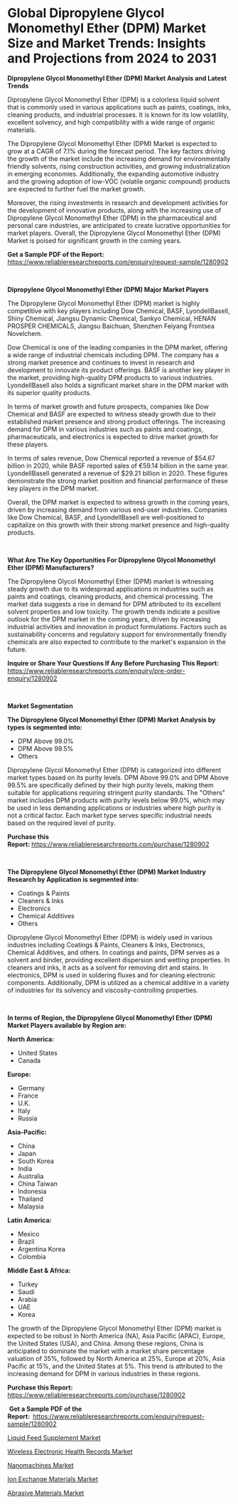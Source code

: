 <p><h1>Global Dipropylene Glycol Monomethyl Ether (DPM) Market Size and Market Trends: Insights and Projections from 2024 to 2031</h1></p><p><strong>Dipropylene Glycol Monomethyl Ether (DPM) Market Analysis and Latest Trends</strong></p>
<p><p>Dipropylene Glycol Monomethyl Ether (DPM) is a colorless liquid solvent that is commonly used in various applications such as paints, coatings, inks, cleaning products, and industrial processes. It is known for its low volatility, excellent solvency, and high compatibility with a wide range of organic materials.</p><p>The Dipropylene Glycol Monomethyl Ether (DPM) Market is expected to grow at a CAGR of 7.1% during the forecast period. The key factors driving the growth of the market include the increasing demand for environmentally friendly solvents, rising construction activities, and growing industrialization in emerging economies. Additionally, the expanding automotive industry and the growing adoption of low-VOC (volatile organic compound) products are expected to further fuel the market growth.</p><p>Moreover, the rising investments in research and development activities for the development of innovative products, along with the increasing use of Dipropylene Glycol Monomethyl Ether (DPM) in the pharmaceutical and personal care industries, are anticipated to create lucrative opportunities for market players. Overall, the Dipropylene Glycol Monomethyl Ether (DPM) Market is poised for significant growth in the coming years.</p></p>
<p><strong>Get a Sample PDF of the Report:&nbsp;</strong> <a href="https://www.reliableresearchreports.com/enquiry/request-sample/1280902">https://www.reliableresearchreports.com/enquiry/request-sample/1280902</a></p>
<p>&nbsp;</p>
<p><strong>Dipropylene Glycol Monomethyl Ether (DPM) Major Market Players</strong></p>
<p><p>The Dipropylene Glycol Monomethyl Ether (DPM) market is highly competitive with key players including Dow Chemical, BASF, LyondellBasell, Shiny Chemical, Jiangsu Dynamic Chemical, Sankyo Chemical, HENAN PROSPER CHEMICALS, Jiangsu Baichuan, Shenzhen Feiyang Frontsea Novelchem. </p><p>Dow Chemical is one of the leading companies in the DPM market, offering a wide range of industrial chemicals including DPM. The company has a strong market presence and continues to invest in research and development to innovate its product offerings. BASF is another key player in the market, providing high-quality DPM products to various industries. LyondellBasell also holds a significant market share in the DPM market with its superior quality products.</p><p>In terms of market growth and future prospects, companies like Dow Chemical and BASF are expected to witness steady growth due to their established market presence and strong product offerings. The increasing demand for DPM in various industries such as paints and coatings, pharmaceuticals, and electronics is expected to drive market growth for these players.</p><p>In terms of sales revenue, Dow Chemical reported a revenue of $54.67 billion in 2020, while BASF reported sales of €59.14 billion in the same year. LyondellBasell generated a revenue of $29.21 billion in 2020. These figures demonstrate the strong market position and financial performance of these key players in the DPM market.</p><p>Overall, the DPM market is expected to witness growth in the coming years, driven by increasing demand from various end-user industries. Companies like Dow Chemical, BASF, and LyondellBasell are well-positioned to capitalize on this growth with their strong market presence and high-quality products.</p></p>
<p>&nbsp;</p>
<p><strong>What Are The Key Opportunities For Dipropylene Glycol Monomethyl Ether (DPM) Manufacturers?</strong></p>
<p><p>The Dipropylene Glycol Monomethyl Ether (DPM) market is witnessing steady growth due to its widespread applications in industries such as paints and coatings, cleaning products, and chemical processing. The market data suggests a rise in demand for DPM attributed to its excellent solvent properties and low toxicity. The growth trends indicate a positive outlook for the DPM market in the coming years, driven by increasing industrial activities and innovation in product formulations. Factors such as sustainability concerns and regulatory support for environmentally friendly chemicals are also expected to contribute to the market's expansion in the future.</p></p>
<p><strong>Inquire or Share Your Questions If Any Before Purchasing This Report:</strong> <a href="https://www.reliableresearchreports.com/enquiry/pre-order-enquiry/1280902">https://www.reliableresearchreports.com/enquiry/pre-order-enquiry/1280902</a></p>
<p>&nbsp;</p>
<p><strong>Market Segmentation</strong></p>
<p><strong>The Dipropylene Glycol Monomethyl Ether (DPM) Market Analysis by types is segmented into:</strong></p>
<p><ul><li>DPM Above 99.0%</li><li>DPM Above 99.5%</li><li>Others</li></ul></p>
<p><p>Dipropylene Glycol Monomethyl Ether (DPM) is categorized into different market types based on its purity levels. DPM Above 99.0% and DPM Above 99.5% are specifically defined by their high purity levels, making them suitable for applications requiring stringent purity standards. The "Others" market includes DPM products with purity levels below 99.0%, which may be used in less demanding applications or industries where high purity is not a critical factor. Each market type serves specific industrial needs based on the required level of purity.</p></p>
<p><strong>Purchase this Report:&nbsp;</strong><a href="https://www.reliableresearchreports.com/purchase/1280902">https://www.reliableresearchreports.com/purchase/1280902</a></p>
<p>&nbsp;</p>
<p><strong>The Dipropylene Glycol Monomethyl Ether (DPM) Market Industry Research by Application is segmented into:</strong></p>
<p><ul><li>Coatings & Paints</li><li>Cleaners & Inks</li><li>Electronics</li><li>Chemical Additives</li><li>Others</li></ul></p>
<p><p>Dipropylene Glycol Monomethyl Ether (DPM) is widely used in various industries including Coatings & Paints, Cleaners & Inks, Electronics, Chemical Additives, and others. In coatings and paints, DPM serves as a solvent and binder, providing excellent dispersion and wetting properties. In cleaners and inks, it acts as a solvent for removing dirt and stains. In electronics, DPM is used in soldering fluxes and for cleaning electronic components. Additionally, DPM is utilized as a chemical additive in a variety of industries for its solvency and viscosity-controlling properties.</p></p>
<p>&nbsp;</p>
<p><strong>In terms of Region, the Dipropylene Glycol Monomethyl Ether (DPM) Market Players available by Region are:</strong></p>
<p>
    <p> <strong> North America: </strong>
        <ul>
            <li>United States</li>
            <li>Canada</li>
        </ul>
        </p> 
    <p> <strong> Europe: </strong>
        <ul>
            <li>Germany</li>
            <li>France</li>
            <li>U.K.</li>
            <li>Italy</li>
            <li>Russia</li>
        </ul>
        </p> 
    <p> <strong> Asia-Pacific: </strong>
        <ul>
            <li>China</li>
            <li>Japan</li>
            <li>South Korea</li>
            <li>India</li>
            <li>Australia</li>
            <li>China Taiwan</li>
            <li>Indonesia</li>
            <li>Thailand</li>
            <li>Malaysia</li>
        </ul>
        </p> 
    <p> <strong> Latin America: </strong>
        <ul>
            <li>Mexico</li>
            <li>Brazil</li>
            <li>Argentina Korea</li>
            <li>Colombia</li>
        </ul>
        </p> 
    <p> <strong> Middle East & Africa: </strong>
        <ul>
            <li>Turkey</li>
            <li>Saudi</li>
            <li>Arabia</li>
            <li>UAE</li>
            <li>Korea</li>
        </ul>
    </p>
    </p>
<p><p>The growth of the Dipropylene Glycol Monomethyl Ether (DPM) market is expected to be robust in North America (NA), Asia Pacific (APAC), Europe, the United States (USA), and China. Among these regions, China is anticipated to dominate the market with a market share percentage valuation of 35%, followed by North America at 25%, Europe at 20%, Asia Pacific at 15%, and the United States at 5%. This trend is attributed to the increasing demand for DPM in various industries in these regions.</p></p>
<p><strong>Purchase this Report: </strong><a href="https://www.reliableresearchreports.com/purchase/1280902">https://www.reliableresearchreports.com/purchase/1280902</a></p>
<p>&nbsp;<strong>Get a Sample PDF of the Report:&nbsp;&nbsp;</strong><a href="https://www.reliableresearchreports.com/enquiry/request-sample/1280902">https://www.reliableresearchreports.com/enquiry/request-sample/1280902</a></p>
<p><strong></strong></p>
<p><p><a href="https://medium.com/@dougfahey534/liquid-feed-supplement-market-size-and-market-trends-complete-industry-overview-2024-to-2031-32578a75cae9">Liquid Feed Supplement Market</a></p><p><a href="https://medium.com/@dougfahey534/wireless-electronic-health-records-market-competitive-analysis-market-trends-and-forecast-to-2031-9d7dce99d66a">Wireless Electronic Health Records Market</a></p><p><a href="https://medium.com/@dougfahey534/nanomachines-market-insights-into-market-cagr-market-trends-and-growth-strategies-f0a0e02ce031">Nanomachines Market</a></p><p><a href="https://medium.com/@dougfahey534/ion-exchange-materials-market-exploring-market-share-market-trends-and-future-growth-5e2a1484090b">Ion Exchange Materials Market</a></p><p><a href="https://medium.com/@dougfahey534/abrasive-materials-market-share-evolution-and-market-growth-trends-2024-2031-1869321ffacf">Abrasive Materials Market</a></p></p>
